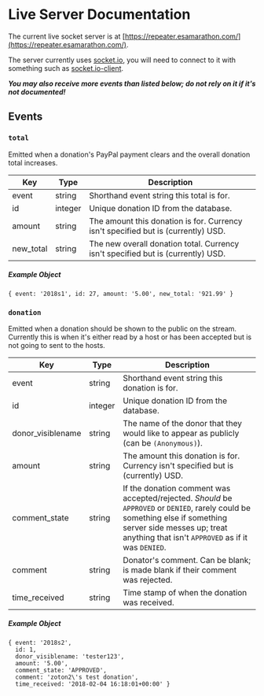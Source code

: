 # Live Server Documentation

The current live socket server is at [https://repeater.esamarathon.com/](https://repeater.esamarathon.com/).

The server currently uses [socket.io](https://socket.io/), you will need to connect to it with something such as [socket.io-client](https://github.com/socketio/socket.io-client).

***You may also receive more events than listed below; do not rely on it if it's not documented!***

## Events

### `total`

Emitted when a donation's PayPal payment clears and the overall donation total increases.

Key | Type | Description
--- | ---- | -----------
event | string | Shorthand event string this total is for.
id | integer | Unique donation ID from the database.
amount | string | The amount this donation is for. Currency isn't specified but is (currently) USD.
new_total | string | The new overall donation total. Currency isn't specified but is (currently) USD.

##### Example Object

```
{ event: '2018s1', id: 27, amount: '5.00', new_total: '921.99' }
```

### `donation`

Emitted when a donation should be shown to the public on the stream. Currently this is when it's either read by a host or has been accepted but is not going to sent to the hosts.

Key | Type | Description
--- | ---- | -----------
event | string | Shorthand event string this donation is for.
id | integer | Unique donation ID from the database.
donor_visiblename | string | The name of the donor that they would like to appear as publicly (can be `(Anonymous)`).
amount | string | The amount this donation is for. Currency isn't specified but is (currently) USD.
comment_state | string | If the donation comment was accepted/rejected. *Should* be `APPROVED` or `DENIED`, rarely could be something else if something server side messes up; treat anything that isn't `APPROVED` as if it was `DENIED`.
comment | string | Donator's comment. Can be blank; is made blank if their comment was rejected.
time_received | string | Time stamp of when the donation was received.

##### Example Object

```
{ event: '2018s2',
  id: 1,
  donor_visiblename: 'tester123',
  amount: '5.00',
  comment_state: 'APPROVED',
  comment: 'zoton2\'s test donation',
  time_received: '2018-02-04 16:18:01+00:00' }
```
